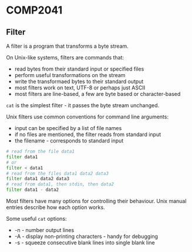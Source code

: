 # COMP2041

## Filter
A filter is a program that transforms a byte stream.

On Unix-like systems, filters are commands that:
- read bytes from their standard input or specified files
- perform useful transformations on the stream
- write the transformaed bytes to their standard output
- most filters work on text, UTF-8 or perhaps just ASCII
- most filters are line-based, a few are byte based or character-based

```cat``` is the simplest filter - it passes the byte stream unchanged.

Unix filters use common conventions for command line arguments:
- input can be specified by a list of file names
- if no files are mentioned, the filter reads from standard input
- the filename - corresponds to standard input
``` python
# read from the file data1
filter data1
# or
filter < data1
# read from the files data1 data2 data3
filter data1 data2 data3
# read from data1, then stdin, then data2
filter data1 - data2
```

Most filters have many options for controlling their behaviour. Unix manual entries describe how each option works.

Some useful ```cat``` options:
- -n - number output lines
- -A - display non-printing characters - handy for debugging
- -s - squeeze consecutive blank lines into single blank line
